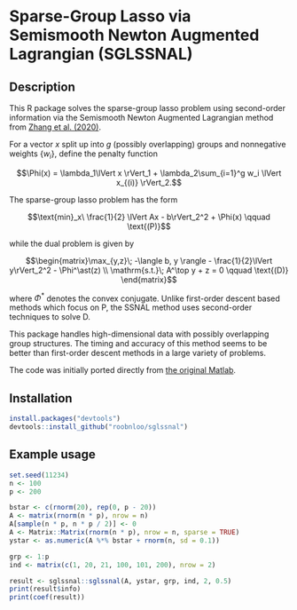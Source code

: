 # Sparse-Group Lasso via Semismooth Newton Augmented Lagrangian (SGLSSNAL)

## Description

This R package solves the sparse-group lasso problem using second-order information via the Semismooth Newton Augmented Lagrangian method from [Zhang et al. (2020)](https://link.springer.com/article/10.1007/s10107-018-1329-6).

For a vector $x$ split up into $g$ (possibly overlapping) groups and nonnegative weights $\{w_i\}$, define the penalty function

```math
\Phi(x) = \lambda_1\lVert x \rVert_1 + \lambda_2\sum_{i=1}^g w_i \lVert x_{(i)} \rVert_2.
```
The sparse-group lasso problem has the form
```math
\text{min}_x\ \frac{1}{2} \lVert Ax - b\rVert_2^2 + \Phi(x) \qquad \text{(P)}
```
while the dual problem is given by
```math
\begin{matrix}\max_{y,z}\; -\langle b, y \rangle - \frac{1}{2}\lVert y\rVert_2^2 - \Phi^\ast(z) \\ \mathrm{s.t.}\; A^\top y + z = 0 \qquad \text{(D)} \end{matrix}
```

where $\Phi^\ast$ denotes the convex conjugate.
Unlike first-order descent based methods which focus on $\mathrm{P}$, the SSNAL method uses second-order techniques to solve $\mathrm{D}$.

This package handles high-dimensional data with possibly overlapping group structures. The timing and accuracy of this method seems to be better than first-order descent methods in a large variety of problems.

The code was initially ported directly from [the original Matlab](https://github.com/YangjingZhang/SparseGroupLasso).

## Installation

```r
install.packages("devtools")
devtools::install_github("roobnloo/sglssnal")
```

## Example usage

```r
set.seed(11234)
n <- 100
p <- 200

bstar <- c(rnorm(20), rep(0, p - 20))
A <- matrix(rnorm(n * p), nrow = n)
A[sample(n * p, n * p / 2)] <- 0
A <- Matrix::Matrix(rnorm(n * p), nrow = n, sparse = TRUE)
ystar <- as.numeric(A %*% bstar + rnorm(n, sd = 0.1))

grp <- 1:p
ind <- matrix(c(1, 20, 21, 100, 101, 200), nrow = 2)

result <- sglssnal::sglssnal(A, ystar, grp, ind, 2, 0.5)
print(result$info)
print(coef(result))
```
